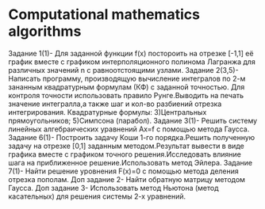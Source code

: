 # Computational mathematics algorithms
Задание 1(1)- Для заданной функции f(x) постороить на отрезке [-1,1] её график вместе
с графиком интерполяционного полинома Лагранжа для различных значений n с равноотстоящими узлами.
Задание 2(3,5)- Написать программу, производящую вычисление интегралов по 2-м зананным квадратурным формулам (КФ) с заданной точностью.
Для контроля точности использовать правило Рунге.Выводить на печать значение интегралла,а также шаг и кол-во разбиений отрезка интегрирования.
Квадратурные формулы: 3)Центральных прямоугольников; 5)Симпсона (парабол).
Задание 3(1)- Решить систему линейных алгебраических уравнений Ax=f с помощью метода Гаусса.
Задание 6(1)- Построить задачу Коши 1-го порядка.Решить полученную задачу на отрезке [0,1] заданным методом.Результат вывести в виде
графика вместе с графиком точного решения.Исследовать влияние шага на приближенное решение.Использовать метод Эйлера.
Задание 7(1)- Найти решение уровнения F(x)=0 с помощью метода деления отрезка пополам.
Доп задание 2- Найти обратную матрицу методом Гаусса.
Доп задание 3- Использовать метод Ньютона (метод касательных) для решения системы 2-х уравнений.

